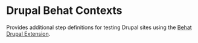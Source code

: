 # Drupal Behat Contexts

Provides additional step definitions for testing Drupal sites using the [Behat Drupal Extension](https://www.drupal.org/project/drupalextension).